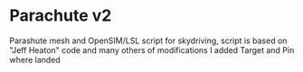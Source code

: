 # Parachute v2

Parashute mesh and OpenSIM/LSL script for skydriving, script is based on "Jeff Heaton" code and many others of modifications
I added Target and Pin where landed
